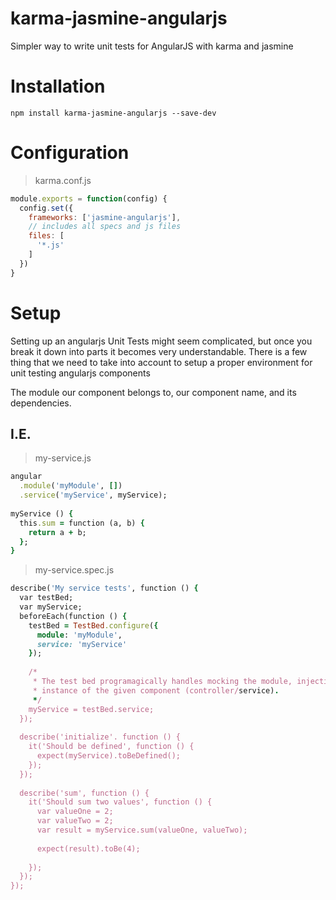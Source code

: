 # karma-jasmine-angularjs
Simpler way to write unit tests for AngularJS with karma and jasmine

# Installation
```
npm install karma-jasmine-angularjs --save-dev
```

# Configuration
> karma.conf.js
```javascript
module.exports = function(config) {
  config.set({
    frameworks: ['jasmine-angularjs'],
    // includes all specs and js files
    files: [
      '*.js'
    ]
  })
}
```

# Setup
Setting up an angularjs Unit Tests might seem complicated, but once you break it down into parts it becomes very understandable.
There is a few thing that we need to take into account to setup a proper environment for unit testing angularjs components

The module our component belongs to, our component name, and its dependencies.

## I.E.

> my-service.js
```ruby
angular
  .module('myModule', [])
  .service('myService', myService);
 
myService () {
  this.sum = function (a, b) {
    return a + b;
  };
}
```

> my-service.spec.js
```ruby
describe('My service tests', function () {
  var testBed;
  var myService;
  beforeEach(function () {
    testBed = TestBed.configure({
      module: 'myModule',
      service: 'myService'
    });
    
    /*
     * The test bed programagically handles mocking the module, injecting the service and returning an 
     * instance of the given component (controller/service).
     */
    myService = testBed.service;
  });
  
  describe('initialize'. function () {
    it('Should be defined', function () {
      expect(myService).toBeDefined();
    });
  });
  
  describe('sum', function () {
    it('Should sum two values', function () {
      var valueOne = 2;
      var valueTwo = 2;
      var result = myService.sum(valueOne, valueTwo);
      
      expect(result).toBe(4);
      
    });
  });
});
```
